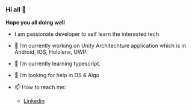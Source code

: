 ### Hi all 👋
**Hope you all doing well**

* I am passionate developer to self learn the interested tech
- 🔭 I’m currently working on Unity Architechture application which is in Android, IOS, Hololens, UWP.
- 🌱 I’m currently learning typescript.

- 🤔 I’m looking for help in DS & Algo

- 📫 How to reach me:

  * [Linkedin](www.linkedin.com/in/pradeephgk)

<!--
**PradeepHGK/PradeepHGK** is a ✨ _special_ ✨ repository because its `README.md` (this file) appears on your GitHub profile.

Here are some ideas to get you started:

- 🔭 I’m currently working on ...
- 🌱 I’m currently learning ...
- 👯 I’m looking to collaborate on ...
- 🤔 I’m looking for help with ...
- 💬 Ask me about ...
- 📫 How to reach me: ...
- 😄 Pronouns: ...
- ⚡ Fun fact: ...
-->

